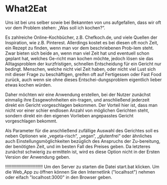 # What2Eat
Uns ist bei uns selber sowie bei Bekannten von uns aufgefallen, dass wir oft vor dem Problem stehen: „Was soll ich kochen?“.

Es zahlreiche Online-Kochbücher, z.B. Chefkoch.de, und viele Quellen der Inspiration, wie z.B. Pinterest. Allerdings kostet es bei diesen oft noch Zeit, ein Rezept zu finden, wenn man vor dem beschriebenen Prob-lem steht. Zwar bieten sich beide an, wenn man viel Zeit hat und eventuell schon geplant hat, welches Ge-richt man kochen möchte, jedoch lösen sie das Alltagsproblem der kurzfristigen, schnellen Entscheidung für ein Gericht nur bedingt. Menschen, welche nicht viel Zeit haben, oder nicht viel Lust sich mit dieser Frage zu beschäftigen, greifen oft auf Fertigessen oder Fast Food zurück, auch wenn sie ohne dieses Entschei-dungsproblem eigentlich lieber etwas kochen würden.

Daher möchten wir eine Anwendung erstellen, bei der Nutzer zunächst einmalig ihre Essgewohnheiten ein-tragen, und anschließend jederzeit direkt ein Gericht vorgeschlagen bekommen. Der Vorteil hier ist, dass man nicht vor einer schier endlosen Anzahl von möglichen Gerichten steht, sondern direkt ein den eigenen Vorlieben angepasstes Gericht vorgeschlagen bekommt.

Als Parameter für die anschließend zufällige Auswahl des Gerichtes soll es neben Optionen wie „vegeta-risch“, „vegan“, „glutenfrei“ oder ähnliches auch Einstellungsmöglichkeiten bezüglich des Anspruchs der Zu-bereitung, der benötigten Zeit, und im besten Fall des Preises geben. Da letzteres zunächst schwierig zu ermitteln ist, wird es diese Option nicht in der Ersten Version der Anwendung geben.



!!!!!!!!!!!!!!!!!!!!!!!!!!!!!!
Um den Server zu starten die Datei start.bat klicken.
Um die Web_App zu öffnen können Sie den Internetlink ("localhsot") nehmen oder eifach "localhost:3000" in den Browser geben.
